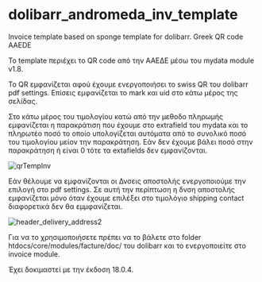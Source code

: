 # dolibarr_andromeda_inv_template
Invoice template based on sponge template for dolibarr. Greek QR code AAEDE

Το template περιέχει το QR code από την ΑΑΕΔΕ μέσω του mydata module v1.8.

Το QR εμφανίζεται αφού έχουμε ενεργοποιήσει το swiss QR του  dolibarr pdf settings.
Επίσεις εμφανίζεται το mark και uid στο κάτω μέρος της σελίδας.

Στο κάτω μέρος του τιμολογίου κατώ από την μεθοδο πληρωμής εμφανίζεται η παρακράτιση που έχουμε στο extrafield του mydata και το πληρωτέο ποσό το οποίο υπολογίζεται αυτόματα από το συνολικό ποσό του τιμολογίου μείον την παρακράτηση. Εάν δεν έχουμε βάλει ποσό στην παρακράτηση ή είναι 0 τότε τα extafields δεν εμφανίζονται.


![qrTempInv](https://github.com/nikos458/dolibarr_andromeda_inv_template/assets/60128801/12b5ae37-52ba-4722-a321-c7415122b74c)


Εάν θέλουμε να εμφανίζονται οι Δνσεις αποστολής ενεργοποιούμε την επιλογή στο pdf settings. Σε αυτή την περίπτωση η δνση αποστολής εμφανίζεται μόνο όταν έχουμε επιλέξει στο τιμολόγιο shipping contact διαφορετικά δεν θα εμμφανίζεται.

![header_delivery_address2](https://github.com/nikos458/dolibarr_andromeda_inv_template/assets/60128801/cf0d28db-2693-476d-800c-f0fca12b062b)


Για να το χρησιμοποιήσετε πρέπει να το βάλετε στο folder htdocs/core/modules/facture/doc/ του dolibarr και το ενεργοποιείτε στο invoice module. 

Έχει δοκιμαστεί με την έκδοση 18.0.4.
